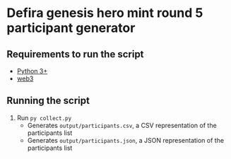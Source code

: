 # Defira genesis hero mint round 5 participant generator

## Requirements to run the script

* [Python 3+](https://www.python.org/)
* [web3](https://web3py.readthedocs.io/en/stable/)

## Running the script

1. Run `py collect.py`
    * Generates `output/participants.csv`, a CSV representation of the participants list
    * Generates `output/participants.json`, a JSON representation of the participants list